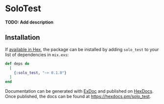 # SoloTest

**TODO: Add description**

## Installation

If [available in Hex](https://hex.pm/docs/publish), the package can be installed
by adding `solo_test` to your list of dependencies in `mix.exs`:

```elixir
def deps do
  [
    {:solo_test, "~> 0.1.0"}
  ]
end
```

Documentation can be generated with [ExDoc](https://github.com/elixir-lang/ex_doc)
and published on [HexDocs](https://hexdocs.pm). Once published, the docs can
be found at <https://hexdocs.pm/solo_test>.

